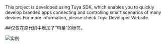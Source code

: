 This project is developed using Tuya SDK, which enables you to quickly develop branded apps connecting and controlling smart scenarios of many devices.For more information, please check Tuya Developer Website.

##仅仅在原代码中增加了“电量”的标签。

![实例](https://ftp.bmp.ovh/imgs/2021/04/60577fa76d86e0a1.png "小程序1")